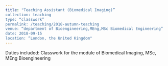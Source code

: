 ```yaml
---
title: "Teaching Assistant (Biomedical Imaging)”
collection: teaching
type: “classwork”
permalink: /teaching/2018-autumn-teaching
venue: “department of Bioengineering,MEng,MSc Biomedical Engineering”
date: 2018-09-15
location: “London, the United Kingdom"
---
```


Duties included:
Classwork for the module of Biomedical Imaging, MSc, MEng Bioengineering